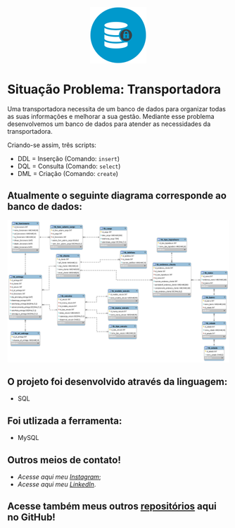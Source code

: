 
<p align="center">
<img src="https://github.com/MatheusFranciscone/projeto-transportadora/blob/master/images/database-image.png ">
</p>

# Situação Problema: Transportadora

Uma transportadora necessita de um banco de dados para organizar todas as suas informações e melhorar a sua
gestão. Mediante esse problema desenvolvemos um banco de dados para atender as necessidades da transportadora.

Criando-se assim, três scripts: 
- DDL = Inserção (Comando: ```insert```)
- DQL = Consulta (Comando: ```select```)
- DML = Criação (Comando: ```create```)

## Atualmente o seguinte diagrama corresponde ao banco de dados:
<p align="center">
<img src="https://github.com/MatheusFranciscone/projeto-transportadora/blob/master/images/db_transportadora.png ">
</p>

## O projeto foi desenvolvido através da linguagem: 
 * SQL
 
## Foi utlizada a ferramenta:
 * MySQL

## Outros meios de contato!

 * _Acesse aqui meu_ [_Instagram_](https://www.instagram.com/_franciscone/);
 * _Acesse aqui meu_ [_LinkedIn_](https://www.linkedin.com/in/matheus-franciscone/).
 
## Acesse também meus outros [repositórios](https://github.com/MatheusFranciscone?tab=repositories) aqui no GitHub!

